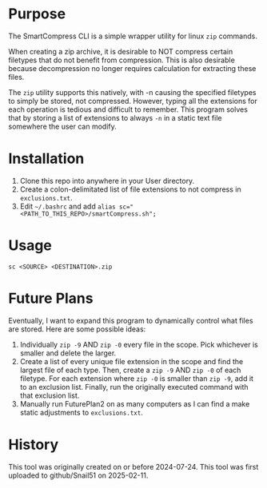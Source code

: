 # Purpose
 The SmartCompress CLI is a simple wrapper utility for linux `zip` commands.

 When creating a zip archive, it is desirable to NOT compress certain filetypes that do not benefit from compression. This is also desirable because decompression no longer requires calculation for extracting these files.

 The `zip` utility supports this natively, with -n causing the specified filetypes to simply be stored, not compressed.
 However, typing all the extensions for each operation is tedious and difficult to remember. This program solves that by storing a list of extensions to always `-n` in a static text file somewhere the user can modify.

# Installation
 1. Clone this repo into anywhere in your User directory.
 2. Create a colon-delimitated list of file extensions to not compress in `exclusions.txt`.
 3. Edit `~/.bashrc` and add `alias sc="<PATH_TO_THIS_REPO>/smartCompress.sh";`

# Usage
 `sc <SOURCE> <DESTINATION>.zip`

# Future Plans
 Eventually, I want to expand this program to dynamically control what files are stored. Here are some possible ideas:
 1. Individually `zip -9` AND `zip -0` every file in the scope. Pick whichever is smaller and delete the larger.
 2. Create a list of every unique file extension in the scope and find the largest file of each type. Then, create a `zip -9` AND `zip -0` of each filetype. For each extension where `zip -0` is smaller than `zip -9`, add it to an exclusion list. Finally, run the originally executed command with that exclusion list.
 3. Manually run FuturePlan2 on as many computers as I can find a make static adjustments to `exclusions.txt`. 

# History
 This tool was originally created on or before 2024-07-24.
 This tool was first uploaded to github/Snail51 on 2025-02-11.
